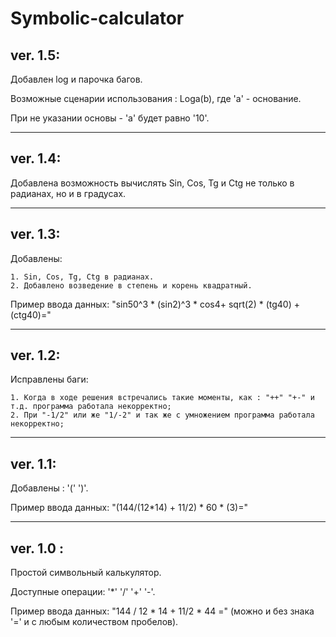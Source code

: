 # Symbolic-calculator

## ver. 1.5:

  Добавлен log и парочка багов.
  
  Возможные сценарии использования : Loga(b), где 'а' - основание.
  
  При не указании основы - 'а' будет равно '10'.
  
  
  ***
## ver. 1.4:

  Добавлена возможность вычислять Sin, Cos, Tg и Сtg не только в радианах, но и в градусах.
  
  ***
## ver. 1.3:
  Добавлены:
  
    1. Sin, Cos, Tg, Ctg в радианах.
    2. Добавлено возведение в степень и корень квадратный.
    
  Пример ввода данных: "sin50^3 * (sin2)^3 * cos4+ sqrt(2) * (tg40) + (ctg40)="

***
## ver. 1.2:
  Исправлены баги:
  
    1. Когда в ходе решения встречались такие моменты, как : "++" "+-" и т.д. программа работала некорректно;
    2. При "-1/2" или же "1/-2" и так же с умножением программа работала некорректно;
***
## ver. 1.1:

  Добавлены : '(' ')'.
  
  Пример ввода данных: "(144/(12\*14) + 11/2) * 60 * (3)="
  
***
## ver. 1.0 :

  Простой символьный калькулятор.
  
  Доступные операции: '\*' '/' '+' '-'.
  
  Пример ввода данных: "144 / 12 \* 14 + 11/2 \* 44 =" (можно и без знака '=' и с любым количеством пробелов).
